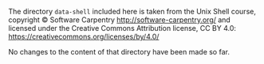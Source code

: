 The directory `data-shell` included here is taken from the Unix Shell course, copyright © Software Carpentry http://software-carpentry.org/ and licensed under the Creative Commons Attribution license, CC BY 4.0: https://creativecommons.org/licenses/by/4.0/

No changes to the content of that directory have been made so far.
